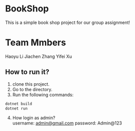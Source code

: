 # BookShop  
This is a simple book shop project for our group assignment!

# Team Mmbers
Haoyu Li
Jiachen Zhang
Yifei Xu
  
## How to run it?  
1. clone this project.
2. Go to the directory.
3. Run the following commands:
  
```bash
dotnet build
dotnet run
```
  
4. How login as admin?  
     username: admin@gmail.com
     password: Admin@123
